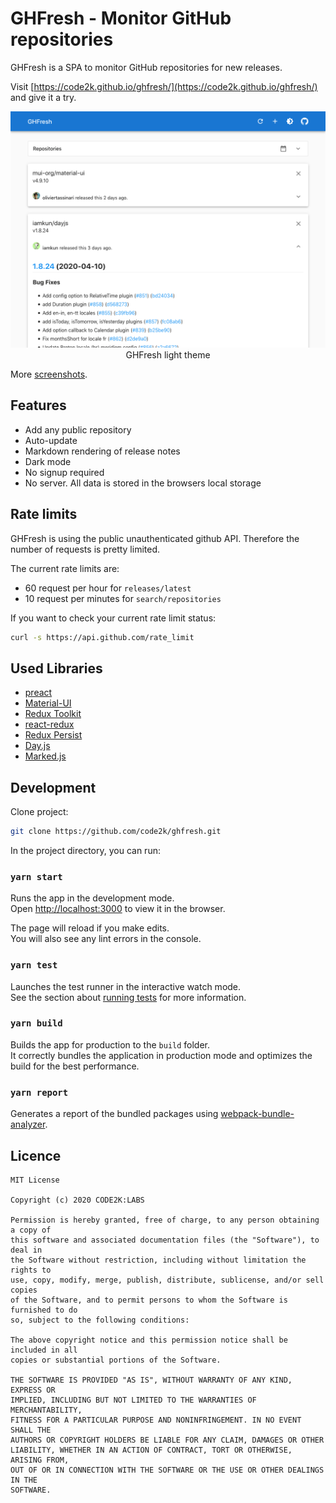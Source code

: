 # GHFresh - Monitor GitHub repositories

GHFresh is a SPA to monitor GitHub repositories for new releases.

Visit [https://code2k.github.io/ghfresh/](https://code2k.github.io/ghfresh/) and
give it a try.

<div align="center">

![GHFresh light theme](./screenshots/GHFresh-light.png)
<br>GHFresh light theme

</div>

More [screenshots](https://github.com/code2k/ghfresh/tree/master/screenshots).

## Features

- Add any public repository
- Auto-update
- Markdown rendering of release notes
- Dark mode
- No signup required
- No server. All data is stored in the browsers local storage

## Rate limits

GHFresh is using the public unauthenticated github API. Therefore the number of
requests is pretty limited.

The current rate limits are:

- 60 request per hour for `releases/latest`
- 10 request per minutes for `search/repositories`

If you want to check your current rate limit status:

```sh
curl -s https://api.github.com/rate_limit
```

## Used Libraries

- [preact](https://github.com/preactjs/preact)
- [Material-UI](https://github.com/mui-org/material-ui)
- [Redux Toolkit](https://github.com/reduxjs/redux-toolkit)
- [react-redux](https://github.com/reduxjs/react-redux)
- [Redux Persist](https://github.com/rt2zz/redux-persist)
- [Day.js](https://github.com/iamkun/dayjs)
- [Marked.js](https://github.com/markedjs/marked)

## Development

Clone project:

```sh
git clone https://github.com/code2k/ghfresh.git
```

In the project directory, you can run:

### `yarn start`

Runs the app in the development mode.<br />
Open [http://localhost:3000](http://localhost:3000) to view it in the browser.

The page will reload if you make edits.<br />
You will also see any lint errors in the console.

### `yarn test`

Launches the test runner in the interactive watch mode.<br />
See the section about [running tests](https://facebook.github.io/create-react-app/docs/running-tests) for more information.

### `yarn build`

Builds the app for production to the `build` folder.<br /> It correctly bundles
the application in production mode and optimizes the build for the best
performance.

### `yarn report`

Generates a report of the bundled packages using [webpack-bundle-analyzer](https://github.com/webpack-contrib/webpack-bundle-analyzer).

## Licence

```
MIT License

Copyright (c) 2020 CODE2K:LABS

Permission is hereby granted, free of charge, to any person obtaining a copy of
this software and associated documentation files (the "Software"), to deal in
the Software without restriction, including without limitation the rights to
use, copy, modify, merge, publish, distribute, sublicense, and/or sell copies
of the Software, and to permit persons to whom the Software is furnished to do
so, subject to the following conditions:

The above copyright notice and this permission notice shall be included in all
copies or substantial portions of the Software.

THE SOFTWARE IS PROVIDED "AS IS", WITHOUT WARRANTY OF ANY KIND, EXPRESS OR
IMPLIED, INCLUDING BUT NOT LIMITED TO THE WARRANTIES OF MERCHANTABILITY,
FITNESS FOR A PARTICULAR PURPOSE AND NONINFRINGEMENT. IN NO EVENT SHALL THE
AUTHORS OR COPYRIGHT HOLDERS BE LIABLE FOR ANY CLAIM, DAMAGES OR OTHER
LIABILITY, WHETHER IN AN ACTION OF CONTRACT, TORT OR OTHERWISE, ARISING FROM,
OUT OF OR IN CONNECTION WITH THE SOFTWARE OR THE USE OR OTHER DEALINGS IN THE
SOFTWARE.
```
